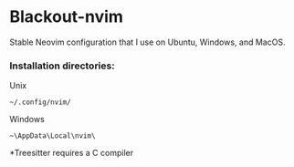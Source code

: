 # Blackout-nvim

Stable Neovim configuration that I use on Ubuntu, Windows, and MacOS. 

### Installation directories:
Unix
```
~/.config/nvim/
```

Windows
```
~\AppData\Local\nvim\
```
*Treesitter requires a C compiler
